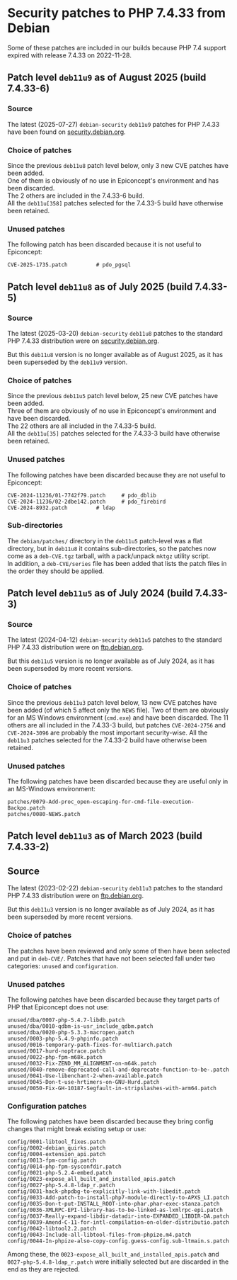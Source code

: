 # Security patches to PHP 7.4.33 from Debian

Some of these patches are included in our builds because PHP 7.4 support expired with release 7.4.33 on 2022-11-28.


## Patch level `deb11u9` as of August 2025 (build 7.4.33-6)

### Source

The latest (2025-07-27) `debian-security` `deb11u9` patches for PHP 7.4.33 have been found on [security.debian.org](http://security.debian.org/debian-security/pool/main/p/php7.4/php7.4_7.4.33-1+deb11u9.debian.tar.xz).

### Choice of patches

Since the previous `deb11u8` patch level below, only 3 new CVE patches have been added.  
One of them is obviously of no use in Epiconcept's environment and has been discarded.  
The 2 others are included in the 7.4.33-6 build.  
All the `deb11u[358]` patches selected for the 7.4.33-5 build have otherwise been retained.

### Unused patches

The following patch has been discarded because it is not useful to Epiconcept:
```
CVE-2025-1735.patch			# pdo_pgsql
```

## Patch level `deb11u8` as of July 2025 (build 7.4.33-5)

### Source

The latest (2025-03-20) `debian-security` `deb11u8` patches to the standard PHP 7.4.33 distribution were on [security.debian.org](http://security.debian.org/debian-security/pool/main/p/php7.4/php7.4_7.4.33-1+deb11u8.debian.tar.xz).

But this `deb11u8` version is no longer available as of August 2025, as it has been superseded by the `deb11u9` version.

### Choice of patches

Since the previous `deb11u5` patch level below, 25 new CVE patches have been added.  
Three of them are obviously of no use in Epiconcept's environment and have been discarded.  
The 22 others are all included in the 7.4.33-5 build.  
All the `deb11u[35]` patches selected for the 7.4.33-3 build have otherwise been retained.

### Unused patches

The following patches have been discarded because they are not useful to Epiconcept:
```
CVE-2024-11236/01-7742f79.patch		# pdo_dblib
CVE-2024-11236/02-2dbe142.patch		# pdo_firebird
CVE-2024-8932.patch			# ldap
```

### Sub-directories

The `debian/patches/` directory in the `deb11u5` patch-level was a flat directory, but in `deb11u8` it contains sub-directories, so the patches now come as a `deb-CVE.tgz` tarball, with a pack/unpack `mktgz` utility script.  
In addition, a `deb-CVE/series` file has been added that lists the patch files in the order they should be applied.


## Patch level `deb11u5` as of July 2024 (build 7.4.33-3)

### Source

The latest (2024-04-12) `debian-security` `deb11u5` patches to the standard PHP 7.4.33 distribution were on [ftp.debian.org](http://security.debian.org/debian-security/pool/main/p/php7.4/php7.4_7.4.33-1+deb11u5.debian.tar.xz).

But this `deb11u5` version is no longer available as of July 2024, as it has been superseded by more recent versions.

### Choice of patches

Since the previous `deb11u3` patch level below, 13 new CVE patches have been added
    (of which 5 affect only the `NEWS` file).
Two of them are obviously for an MS Windows environment (`cmd.exe`) and have been discarded.
The 11 others are all included in the 7.4.33-3 build, but patches `CVE-2024-2756` and `CVE-2024-3096`
    are probably the most important security-wise.
All the `deb11u3` patches selected for the 7.4.33-2 build have otherwise been retained.

### Unused patches

The following patches have been discarded because they are useful only in an MS-Windows environment:

```
patches/0079-Add-proc_open-escaping-for-cmd-file-execution-Backpo.patch
patches/0080-NEWS.patch
```


## Patch level `deb11u3` as of March 2023 (build 7.4.33-2)

## Source

The latest (2023-02-22) `debian-security` `deb11u3` patches to the standard PHP 7.4.33 distribution were on [ftp.debian.org](http://ftp.debian.org/debian/pool/main/p/php7.4/php7.4_7.4.33-1+deb11u3.debian.tar.xz).

But this `deb11u3` version is no longer available as of July 2024, as it has been superseded by more recent versions.

### Choice of patches

The patches have been reviewed and only some of then have been selected and put in `deb-CVE/`.
Patches that have not been selected fall under two categories: `unused` and `configuration`.

### Unused patches

The following patches have been discarded because they target parts of PHP that Epiconcept does not use:

```
unused/dba/0007-php-5.4.7-libdb.patch
unused/dba/0010-qdbm-is-usr_include_qdbm.patch
unused/dba/0020-php-5.3.3-macropen.patch
unused/0003-php-5.4.9-phpinfo.patch
unused/0016-temporary-path-fixes-for-multiarch.patch
unused/0017-hurd-noptrace.patch
unused/0022-php-fpm-m68k.patch
unused/0032-Fix-ZEND_MM_ALIGNMENT-on-m64k.patch
unused/0040-remove-deprecated-call-and-deprecate-function-to-be-.patch
unused/0041-Use-libenchant-2-when-available.patch
unused/0045-Don-t-use-hrtimers-on-GNU-Hurd.patch
unused/0050-Fix-GH-10187-Segfault-in-stripslashes-with-arm64.patch
```

### Configuration patches

The following patches have been discarded because they bring config changes that might break existing setup or use:

```
config/0001-libtool_fixes.patch
config/0002-debian_quirks.patch
config/0004-extension_api.patch
config/0013-fpm-config.patch
config/0014-php-fpm-sysconfdir.patch
config/0021-php-5.2.4-embed.patch
config/0023-expose_all_built_and_installed_apis.patch
config/0027-php-5.4.8-ldap_r.patch
config/0031-hack-phpdbg-to-explicitly-link-with-libedit.patch
config/0033-Add-patch-to-install-php7-module-directly-to-APXS_LI.patch
config/0035-Don-t-put-INSTALL_ROOT-into-phar.phar-exec-stanza.patch
config/0036-XMLRPC-EPI-library-has-to-be-linked-as-lxmlrpc-epi.patch
config/0037-Really-expand-libdir-datadir-into-EXPANDED_LIBDIR-DA.patch
config/0039-Amend-C-11-for-intl-compilation-on-older-distributio.patch
config/0042-libtool2.2.patch
config/0043-Include-all-libtool-files-from-phpize.m4.patch
config/0044-In-phpize-also-copy-config.guess-config.sub-ltmain.s.patch
```

Among these, the `0023-expose_all_built_and_installed_apis.patch` and `0027-php-5.4.8-ldap_r.patch` were initially selected but are discarded in the end as they are rejected.
